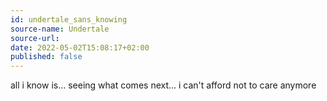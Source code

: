 ```yaml
---
id: undertale_sans_knowing
source-name: Undertale
source-url:
date: 2022-05-02T15:08:17+02:00
published: false
---
```


all i know is… seeing what comes next… i can't afford not to care anymore
